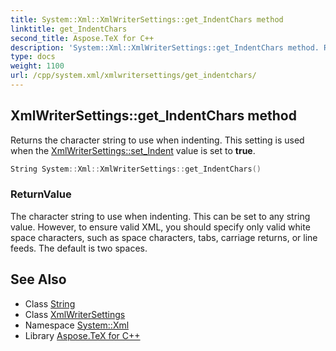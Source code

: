 ```yaml
---
title: System::Xml::XmlWriterSettings::get_IndentChars method
linktitle: get_IndentChars
second_title: Aspose.TeX for C++
description: 'System::Xml::XmlWriterSettings::get_IndentChars method. Returns the character string to use when indenting. This setting is used when the XmlWriterSettings::set_Indent value is set to true in C++.'
type: docs
weight: 1100
url: /cpp/system.xml/xmlwritersettings/get_indentchars/
---
```

## XmlWriterSettings::get_IndentChars method


Returns the character string to use when indenting. This setting is used when the [XmlWriterSettings::set_Indent](../set_indent/) value is set to **true**.

```cpp
String System::Xml::XmlWriterSettings::get_IndentChars()
```


### ReturnValue

The character string to use when indenting. This can be set to any string value. However, to ensure valid XML, you should specify only valid white space characters, such as space characters, tabs, carriage returns, or line feeds. The default is two spaces.

## See Also

* Class [String](../../../system/string/)
* Class [XmlWriterSettings](../)
* Namespace [System::Xml](../../)
* Library [Aspose.TeX for C++](../../../)
